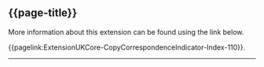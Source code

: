## {{page-title}}

More information about this extension can be found using the link below.

{{pagelink:ExtensionUKCore-CopyCorrespondenceIndicator-Index-110}}.

---
